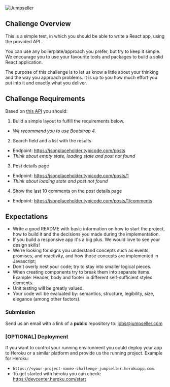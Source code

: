 ![Jumpseller](https://jumpseller.com/images/logo-white2x.png)

## Challenge Overview

This is a simple test, in which you should be able to write a React app, using the provided API .

You can use any boilerplate/approach you prefer, but try to keep it simple. We encourage you to use your favourite tools and packages to build a solid React application.

The purpose of this challenge is to let us know a little about your thinking and the way you approach problems. It is up to you how much effort you put into it and exactly what you deliver.

## Challenge Requirements

Based on [this API](https://jsonplaceholder.typicode.com/) you should:

1. Build a simple layout to fulfill the requirements below.
- _We recommend you to use Bootstrap 4._

2. Search field and a list with the results
- Endpoint: https://jsonplaceholder.typicode.com/posts
- _Think about empty state, loading state and post not found_

3. Post details page
- Endpoint: https://jsonplaceholder.typicode.com/posts/1
- _Think about loading state and post not found_

4. Show the last 10 comments on the post details page
- Endpoint: https://jsonplaceholder.typicode.com/posts/1/comments

## Expectations

- Write a good README with basic information on how to start the project, how to build it and the decisions you made during the implementation.
- If you build a responsive app it's a big plus. We would love to see your design skills!
- We're looking for signs you understand concepts such as events, promises, and reactivity, and how those concepts are implemented in Javascript;
- Don't overly nest your code; try to stay into smaller logical pieces.
- When creating components try to break them into separate items. Example: Header, body and footer in different self-sufficient styled elements.
- Unit testing will be greatly valued.
- Your code will be evaluated by: semantics, structure, legibility, size, elegance (among other factors).

### Submission
Send us an email with a link of a **public** repository to: jobs@jumpseller.com

### [OPTIONAL] Deployment
If you want to control your running environment you could deploy your app to Heroku or a similar platform and provide us the running project.
Example for Heroku: 
- `https://<your-project-name>-challenge-jumpseller.herokuapp.com`. 
- To get started with heroku you can check: https://devcenter.heroku.com/start
